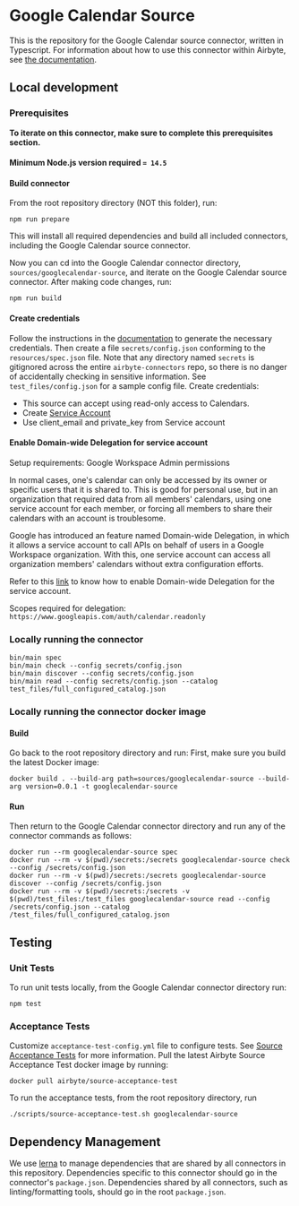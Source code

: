 # Google Calendar Source

This is the repository for the Google Calendar source connector, written in Typescript.
For information about how to use this connector within Airbyte, see [the
documentation](https://docs.airbyte.io/integrations/sources/googlecalendar).

## Local development

### Prerequisites

**To iterate on this connector, make sure to complete this prerequisites
section.**

#### Minimum Node.js version required `= 14.5`

#### Build connector

From the root repository directory (NOT this folder), run:

```
npm run prepare
```

This will install all required dependencies and build all included connectors,
including the Google Calendar source connector.

Now you can cd into the Google Calendar connector directory, `sources/googlecalendar-source`,
and iterate on the Google Calendar source connector. After making code changes, run:

```
npm run build
```

#### Create credentials

Follow the instructions in the
[documentation](https://docs.airbyte.io/integrations/sources/googlecalendar) to
generate the necessary credentials. Then create a file `secrets/config.json`
conforming to the `resources/spec.json` file. Note that any directory named
`secrets` is gitignored across the entire `airbyte-connectors` repo, so there is
no danger of accidentally checking in sensitive information. See
`test_files/config.json` for a sample config file.
Create credentials:

- This source can accept using read-only access to Calendars.
- Create [Service Account](https://console.cloud.google.com/apis/credentials)
- Use client_email and private_key from Service account

#### Enable Domain-wide Delegation for service account

Setup requirements: Google Workspace Admin permissions

In normal cases, one's calendar can only be accessed by its owner or specific users that it is shared to. This is good for personal use, but in an organization that required data from all members' calendars, using one service account for each member, or forcing all members to share their calendars with an account is troublesome.

Google has introduced an feature named Domain-wide Delegation, in which it allows a service account to call APIs on behalf of users in a Google Workspace organization. With this, one service account can access all organization members' calendars without extra configuration efforts.

Refer to this [link](https://developers.google.com/workspace/guides/create-credentials#optional_set_up_domain-wide_delegation_for_a_service_account) to know how to enable Domain-wide Delegation for the service account.

Scopes required for delegation: `https://www.googleapis.com/auth/calendar.readonly`

### Locally running the connector

```
bin/main spec
bin/main check --config secrets/config.json
bin/main discover --config secrets/config.json
bin/main read --config secrets/config.json --catalog test_files/full_configured_catalog.json
```

### Locally running the connector docker image

#### Build

Go back to the root repository directory and run:
First, make sure you build the latest Docker image:

```
docker build . --build-arg path=sources/googlecalendar-source --build-arg version=0.0.1 -t googlecalendar-source
```

#### Run

Then return to the Google Calendar connector directory and run any of the connector
commands as follows:

```
docker run --rm googlecalendar-source spec
docker run --rm -v $(pwd)/secrets:/secrets googlecalendar-source check --config /secrets/config.json
docker run --rm -v $(pwd)/secrets:/secrets googlecalendar-source discover --config /secrets/config.json
docker run --rm -v $(pwd)/secrets:/secrets -v $(pwd)/test_files:/test_files googlecalendar-source read --config /secrets/config.json --catalog /test_files/full_configured_catalog.json
```

## Testing

### Unit Tests

To run unit tests locally, from the Google Calendar connector directory run:

```
npm test
```

### Acceptance Tests

Customize `acceptance-test-config.yml` file to configure tests. See [Source
Acceptance
Tests](https://docs.airbyte.io/connector-development/testing-connectors/source-acceptance-tests-reference)
for more information.
Pull the latest Airbyte Source Acceptance Test docker image by running:

```
docker pull airbyte/source-acceptance-test
```

To run the acceptance tests, from the root repository directory, run

```
./scripts/source-acceptance-test.sh googlecalendar-source
```

## Dependency Management

We use [lerna](https://lerna.js.org/) to manage dependencies that are shared by
all connectors in this repository. Dependencies specific to this connector
should go in the connector's `package.json`. Dependencies shared by all
connectors, such as linting/formatting tools, should go in the root
`package.json`.

